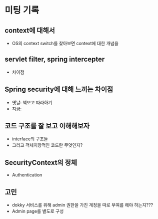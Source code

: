 # 미팅 기록

## context에 대해서

- OS의 context switch를 찾아보면 context에 대한 개념을

## servlet filter, spring intercepter

- 차이점

## Spring security에 대해 느끼는 차이점

- 옛날: 책보고 따라하기
- 지금: 

## 코드 구조를 잘 보고 이해해보자

- interface의 구조들
- 그리고 객체지향적인 코드란 무엇인지?

## SecurityContext의 정체

- Authentication

## 고민

- dokky 서비스를 위해 admin 권한을 가진 계정을 따로 부여를 해야 하는지???
- Admin page를 별도로 구성